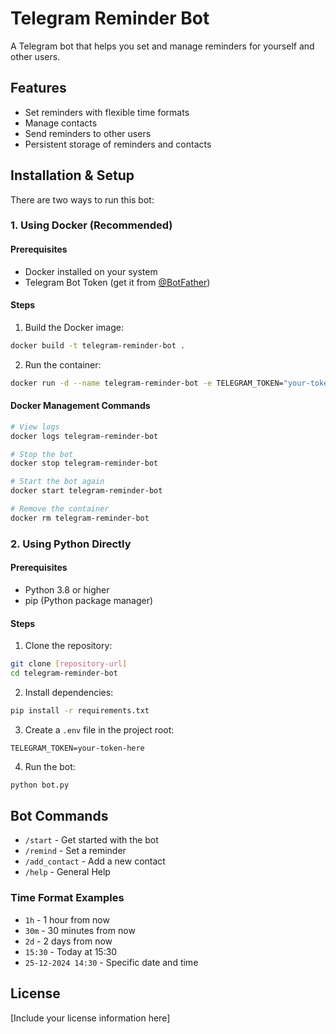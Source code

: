 # Telegram Reminder Bot

A Telegram bot that helps you set and manage reminders for yourself and other users.

## Features

- Set reminders with flexible time formats
- Manage contacts
- Send reminders to other users
- Persistent storage of reminders and contacts

## Installation & Setup

There are two ways to run this bot:

### 1. Using Docker (Recommended)

#### Prerequisites
- Docker installed on your system
- Telegram Bot Token (get it from [@BotFather](https://t.me/BotFather))

#### Steps
1. Build the Docker image:
```bash
docker build -t telegram-reminder-bot .
```

2. Run the container:
```bash
docker run -d --name telegram-reminder-bot -e TELEGRAM_TOKEN="your-token-here" telegram-reminder-bot
```

#### Docker Management Commands
```bash
# View logs
docker logs telegram-reminder-bot

# Stop the bot
docker stop telegram-reminder-bot

# Start the bot again
docker start telegram-reminder-bot

# Remove the container
docker rm telegram-reminder-bot
```

### 2. Using Python Directly

#### Prerequisites
- Python 3.8 or higher
- pip (Python package manager)

#### Steps
1. Clone the repository:
```bash
git clone [repository-url]
cd telegram-reminder-bot
```

2. Install dependencies:
```bash
pip install -r requirements.txt
```

3. Create a `.env` file in the project root:
```
TELEGRAM_TOKEN=your-token-here
```

4. Run the bot:
```bash
python bot.py
```

## Bot Commands

- `/start` - Get started with the bot
- `/remind` - Set a reminder
- `/add_contact` - Add a new contact
- `/help` - General Help

### Time Format Examples

- `1h` - 1 hour from now
- `30m` - 30 minutes from now
- `2d` - 2 days from now
- `15:30` - Today at 15:30
- `25-12-2024 14:30` - Specific date and time

## License

[Include your license information here]
